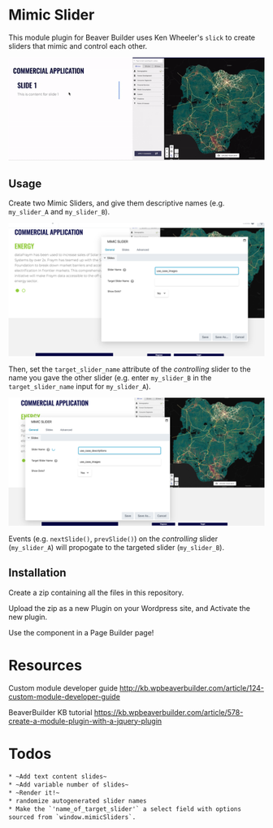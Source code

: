 # Mimic Slider
This module plugin for Beaver Builder uses Ken Wheeler's `slick` to create sliders that mimic and control each other.

![Module Demo](assets/module-demo.gif?raw=true)

## Usage

Create two Mimic Sliders, and give them descriptive names (e.g. `my_slider_A` and `my_slider_B`).

![Child Slider](assets/child_slider.png)

Then, set the `target_slider_name` attribute of the _controlling_ slider to the name you gave the other slider (e.g. enter `my_slider_B` in the `target_slider_name` input for `my_slider_A`). 

![Parent Slider](assets/parent_slider.png)

Events (e.g. `nextSlide()`, `prevSlide()`) on the _controlling_ slider (`my_slider_A`) will propogate to the targeted slider (`my_slider_B`).

## Installation

Create a zip containing all the files in this repository.

Upload the zip as a new Plugin on your Wordpress site, and Activate the new plugin.

Use the component in a Page Builder page!

# Resources

Custom module developer guide http://kb.wpbeaverbuilder.com/article/124-custom-module-developer-guide

BeaverBuilder KB tutorial https://kb.wpbeaverbuilder.com/article/578-create-a-module-plugin-with-a-jquery-plugin

# Todos
    * ~Add text content slides~
    * ~Add variable number of slides~
    * ~Render it!~
    * randomize autogenerated slider names
    * Make the `'name_of_target_slider'` a select field with options sourced from `window.mimicSliders`.
